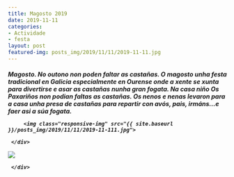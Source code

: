 ```yaml
---
title: Magosto 2019
date: 2019-11-11
categories:
- Actividade
- festa
layout: post
featured-img: posts_img/2019/11/11/2019-11-11.jpg
---
```

 <h5 class="center header text_h2">
Magosto.
 <!--more-->
No outono non poden faltar as castañas. O magosto unha festa tradicional en Galicia especialmente en Ourense onde a xente se xunta para divertirse e asar as castañas nunha gran fogata.
Na casa niño Os Paxariños non podian faltas as castañas. Os nenos e nenas levaron para a casa unha presa de castañas para repartir con avós, pais, irmáns...e faer asi a súa fogata.


<div class="row">
     <div class="col s6 m12">
	 
         <img class="responsive-img" src="{{ site.baseurl }}/posts_img/2019/11/11/2019-11-111.jpg">
		 
     </div>

<img class="responsive-img" src="{{ site.baseurl }}/posts_img/2019/11/11/2019-11-1111.jpg">
		 
     </div>
	   
  
 
 
 

